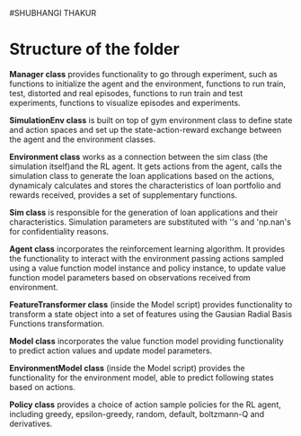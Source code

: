 #SHUBHANGI THAKUR

# Structure of the folder

**Manager class** provides functionality to go through experiment, such as functions to initialize the agent and the environment, functions to run train, test, distorted and real episodes, functions to run train and test experiments, functions to visualize episodes and experiments.

**SimulationEnv class** is built on top of gym environment class to define state and action spaces and set up the state-action-reward exchange between the agent and the environment classes.

**Environment class** works as a connection between the sim class (the simulation itself)and the RL agent. It gets actions from the agent, calls the simulation class to generate the loan applications based on the actions, dynamicaly calculates and stores the characteristics of loan portfolio and rewards received, provides a set of supplementary functions.

**Sim class** is responsible for the generation of loan applications and their characteristics. Simulation parameters are substituted with ''s and 'np.nan's for confidentiality reasons.

**Agent class** incorporates the reinforcement learning algorithm. It provides the functionality to interact with the environment passing actions sampled using a value function model instance and policy instance, to update value function model parameters based on observations received from environment.

**FeatureTransformer class** (inside the Model script) provides functionality to transform a state object into a set of features using the Gausian Radial Basis Functions transformation.

**Model class** incorporates the value function model providing functionality to predict action values and update model parameters.

**EnvironmentModel class** (inside the Model script) provides the functionality for the environment model, able to predict following states based on actions.

**Policy class** provides a choice of action sample policies for the RL agent, including greedy, epsilon-greedy, random, default, boltzmann-Q and derivatives.

